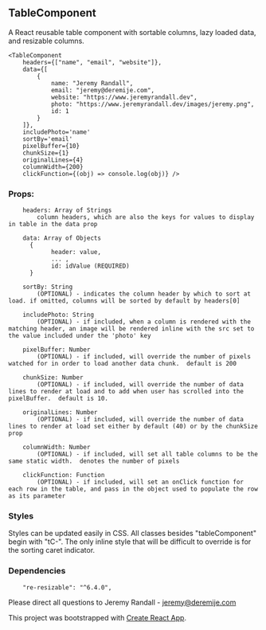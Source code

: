 ## TableComponent 
    
A React reusable table component with sortable columns, lazy loaded data, and resizable columns.

```
<TableComponent 
    headers={["name", "email", "website"]},
    data={[
        {
            name: "Jeremy Randall",
            email: "jeremy@deremije.com",
            website: "https://www.jeremyrandall.dev",
            photo: "https://www.jeremyrandall.dev/images/jeremy.png",
            id: 1
        }
    ]},
    includePhoto='name'
    sortBy='email'
    pixelBuffer={10}
    chunkSize={1}
    originalLines={4}
    columnWidth={200}
    clickFunction={(obj) => console.log(obj)} />
```

### Props: 
```
    headers: Array of Strings
        column headers, which are also the keys for values to display in table in the data prop

    data: Array of Objects
      {
            header: value,
            ... ,
            id: idValue (REQUIRED)
      }

    sortBy: String 
        (OPTIONAL) - indicates the column header by which to sort at load. if omitted, columns will be sorted by default by headers[0] 

    includePhoto: String 
        (OPTIONAL) - if included, when a column is rendered with the matching header, an image will be rendered inline with the src set to the value included under the 'photo' key  

    pixelBuffer: Number 
        (OPTIONAL) - if included, will override the number of pixels watched for in order to load another data chunk.  default is 200

    chunkSize: Number 
        (OPTIONAL) - if included, will override the number of data lines to render at load and to add when user has scrolled into the pixelBuffer.  default is 10.

    originalLines: Number 
        (OPTIONAL) - if included, will override the number of data  lines to render at load set either by default (40) or by the chunkSize prop

    columnWidth: Number
        (OPTIONAL) - if included, will set all table columns to be the same static width.  denotes the number of pixels

    clickFunction: Function
        (OPTIONAL) - if included, will set an onClick function for each row in the table, and pass in the object used to populate the row as its parameter
```

### Styles 
Styles can be updated easily in CSS.  All classes besides "tableComponent" begin with "tC-".  The only inline style that will be difficult to override is for the sorting caret indicator.

### Dependencies
```
    "re-resizable": "^6.4.0",
```


Please direct all questions to Jeremy Randall - jeremy@deremije.com



This project was bootstrapped with [Create React App](https://github.com/facebook/create-react-app).

